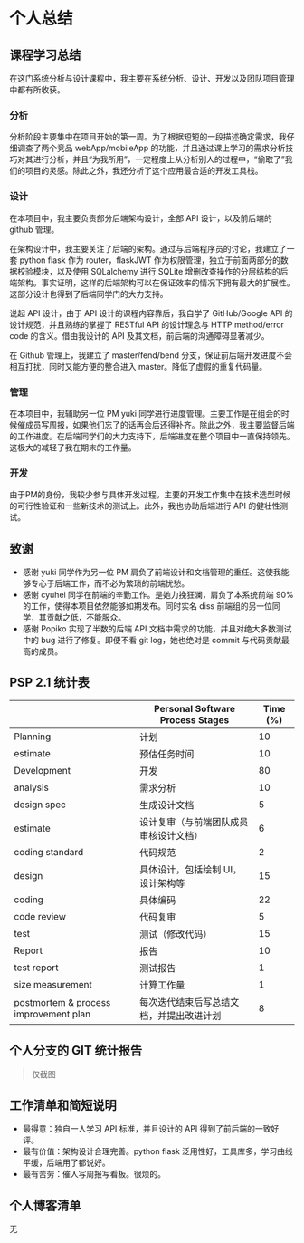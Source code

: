 # 个人总结

## 课程学习总结
在这门系统分析与设计课程中，我主要在系统分析、设计、开发以及团队项目管理中都有所收获。

### 分析
分析阶段主要集中在项目开始的第一周。为了根据短短的一段描述确定需求，我仔细调查了两个竞品 webApp/mobileApp 的功能，并且通过课上学习的需求分析技巧对其进行分析，并且“为我所用”，一定程度上从分析别人的过程中，“偷取了”我们的项目的灵感。除此之外，我还分析了这个应用最合适的开发工具栈。

### 设计
在本项目中，我主要负责部分后端架构设计，全部 API 设计，以及前后端的 github 管理。

在架构设计中，我主要关注了后端的架构。通过与后端程序员的讨论，我建立了一套 python flask 作为 router，flaskJWT 作为权限管理，独立于前面两部分的数据校验模块，以及使用 SQLalchemy 进行 SQLite 增删改查操作的分层结构的后端架构。事实证明，这样的后端架构可以在保证效率的情况下拥有最大的扩展性。这部分设计也得到了后端同学门的大力支持。

说起 API 设计，由于 API 设计的课程内容靠后，我自学了 GitHub/Google API 的设计规范，并且熟练的掌握了 RESTful API 的设计理念与 HTTP method/error code 的含义。借由我设计的 API 及其文档，前后端的沟通障碍显著减少。

在 Github 管理上，我建立了 master/fend/bend 分支，保证前后端开发进度不会相互打扰，同时又能方便的整合进入 master。降低了虚假的重复代码量。

### 管理
在本项目中，我辅助另一位 PM yuki 同学进行进度管理。主要工作是在组会的时候催成员写周报，如果他们忘了的话再会后还得补齐。除此之外，我主要监督后端的工作进度。在后端同学们的大力支持下，后端进度在整个项目中一直保持领先。这极大的减轻了我在期末的工作量。

### 开发
由于PM的身份，我较少参与具体开发过程。主要的开发工作集中在技术选型时候的可行性验证和一些新技术的测试上。此外，我也协助后端进行 API 的健壮性测试。


## 致谢
- 感谢 yuki 同学作为另一位 PM 肩负了前端设计和文档管理的重任。这使我能够专心于后端工作，而不必为繁琐的前端忧愁。
- 感谢 cyuhei 同学在前端的辛勤工作。是她力挽狂澜，肩负了本系统前端 90% 的工作，使得本项目依然能够如期发布。同时实名 diss 前端组的另一位同学，其贡献之低，不能服众。
- 感谢 Popiko 实现了半数的后端 API 文档中需求的功能，并且对绝大多数测试中的 bug 进行了修复。即便不看 git log，她也绝对是 commit 与代码贡献最高的成员。

## PSP 2.1 统计表
|           | Personal Software Process Stages     | Time (%) |
| --------- | ------------------------------------ | -------- |
|  Planning     |  计划          |  10    |
| estimate      | 预估任务时间         | 10   |
|  Development  |  开发          | 80   |
| analysis      | 需求分析         | 10   |
| design spec   | 生成设计文档         | 5    |
| estimate      | 设计复审（与前端团队成员审核设计文档）   | 6    |
| coding standard| 代码规范         | 2    |
| design        | 具体设计，包括绘制 UI，设计架构等    | 15   |
| coding        | 具体编码         | 22   |
| code review   | 代码复审         | 5    |
| test          | 测试（修改代码）     | 15   |
|  Report       |  报告          | 10   |
| test report   | 测试报告         | 1    |
| size measurement | 计算工作量       | 1    |
| postmortem & process improvement plan | 每次迭代结束后写总结文档，并提出改进计划 | 8    |



## 个人分支的 GIT 统计报告
> 仅截图

## 工作清单和简短说明
- 最得意：独自一人学习 API 标准，并且设计的 API 得到了前后端的一致好评。
- 最有价值：架构设计合理完善。python flask 泛用性好，工具库多，学习曲线平缓，后端用了都说好。
- 最有苦劳：催人写周报写看板。很烦的。

## 个人博客清单
无
